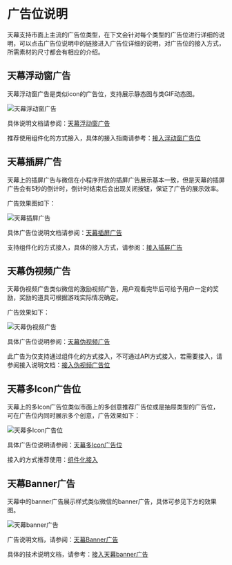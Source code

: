 # 广告位说明

天幕支持市面上主流的广告位类型，在下文会针对每个类型的广告位进行详细的说明，可以点击广告位说明中的链接进入广告位详细的说明，对广告位的接入方式，所需素材的尺寸都会有相应的介绍。

## 天幕浮动窗广告

天幕浮动窗广告是类似icon的广告位，支持展示静态图与类GIF动态图。

![&#x5929;&#x5E55;&#x6D6E;&#x52A8;&#x7A97;&#x5E7F;&#x544A;](../../.gitbook/assets/guang-gao-wei-xiao-guo-shi-yi-tu-12.jpg)

具体说明文档请参阅：[天幕浮动窗广告](icon.md)

推荐使用组件化的方式接入，具体的接入指南请参考：[接入浮动窗广告位](../dev-guide/componentization/createflow/icon.md)

## 天幕插屏广告

天幕上的插屏广告与微信在小程序开放的插屏广告展示基本一致，但是天幕的插屏广告会有5秒的倒计时，倒计时结束后会出现关闭按钮，保证了广告的展示效率。

广告效果图如下：

![&#x5929;&#x5E55;&#x63D2;&#x5C4F;&#x5E7F;&#x544A;](../../.gitbook/assets/cha-ping-guang-gao-2%20%283%29.png)

具体广告位说明文档请参阅：[天幕插屏广告](interstitial.md)

支持组件化的方式接入，具体的接入方式，请参阅：[接入插屏广告](../dev-guide/componentization/createflow/screen-ad.md)

## 天幕伪视频广告

天幕伪视频广告类似微信的激励视频广告，用户观看完毕后可给予用户一定的奖励，奖励的道具可根据游戏实际情况确定。

广告效果如下：

![&#x5929;&#x5E55;&#x4F2A;&#x89C6;&#x9891;&#x5E7F;&#x544A;](../../.gitbook/assets/wei-shi-pin-xiao-guo-tu%20%281%29.png)

具体广告位说明参阅：[天幕伪视频广告](like-video.md)

此广告为仅支持通过组件化的方式接入，不可通过API方式接入，若需要接入，请参阅接入说明文档：[接入伪视频广告位](../dev-guide/componentization/createflow/ran-wei-shi-pin-guang-gao.md)

## 天幕多Icon广告位

天幕上的多Icon广告位类似市面上的多创意推荐广告位或是抽屉类型的广告位，可在广告位内同时展示多个创意，广告效果如下：

![&#x5929;&#x5E55;&#x591A;Icon&#x5E7F;&#x544A;&#x4F4D;](../../.gitbook/assets/guang-gao-wei-xiao-guo-shi-yi-tu-22%20%281%29.jpg)

具体广告位说明请参阅：[天幕多Icon广告位](more-icon.md)

接入的方式推荐使用：[组件化接入](../dev-guide/componentization/)

## 天幕Banner广告

天幕中的banner广告展示样式类似微信的banner广告，具体可参见下方的效果图。

![&#x5929;&#x5E55;banner&#x5E7F;&#x544A;](../../.gitbook/assets/banner-guang-11.png)

广告说明文档，请参阅：[天幕Banner广告](banner.md)

具体的技术说明文档，请参考：[接入天幕banner广告](../dev-guide/componentization/api/get-ad-position-config.md#banner)

## 

